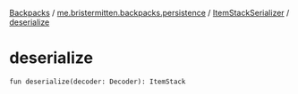 [Backpacks](../../index.md) / [me.bristermitten.backpacks.persistence](../index.md) / [ItemStackSerializer](index.md) / [deserialize](./deserialize.md)

# deserialize

`fun deserialize(decoder: Decoder): ItemStack`